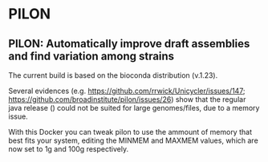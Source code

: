 # PILON
## PILON: Automatically improve draft assemblies and find variation among strains

The current build is based on the bioconda distribution (v.1.23).

Several evidences (e.g. https://github.com/rrwick/Unicycler/issues/147; https://github.com/broadinstitute/pilon/issues/26) show that the regular java release () could not be suited for large genomes/files, due to a memory issue.

With this Docker you can tweak pilon to use the ammount of memory that best fits your system, editing the MINMEM and MAXMEM values, which are now set to 1g and 100g respectively.
